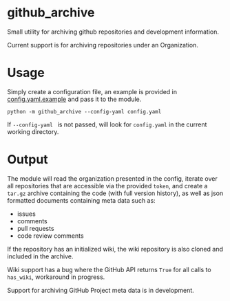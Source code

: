 # github_archive
Small utility for archiving github repositories and development information.

Current support is for archiving repositories under an Organization.  

# Usage
Simply create a configuration file, an example is provided in [config.yaml.example](config.yaml.example) and pass it to the module.

```python -m github_archive --config-yaml config.yaml```

If `--config-yaml ` is not passed, will look for `config.yaml` in the current working directory.  
# Output
The module will read the organization presented in the config, iterate over all repositories that are accessible via the provided `token`, and create a `tar.gz` archive containing the code (with full version history), as well as json formatted documents containing meta data such as:
- issues
- comments
- pull requests
- code review comments

If the repository has an initialized wiki, the wiki repository is also cloned and included in the archive.

Wiki support has a bug where the GitHub API returns `True` for all calls to `has_wiki`, workaround in progress.

Support for archiving GitHub Project meta data is in development.
